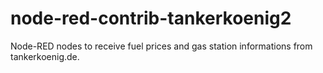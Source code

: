# node-red-contrib-tankerkoenig2

Node-RED nodes to receive fuel prices and gas station informations from tankerkoenig.de.
